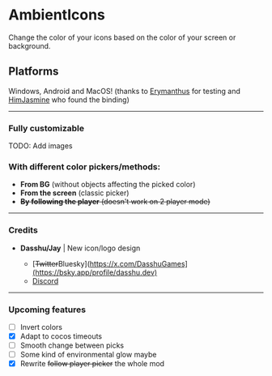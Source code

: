 # AmbientIcons

Change the color of your icons based on the color of your screen or background.

## Platforms
Windows, Android and MacOS! (thanks to [Erymanthus](https://github.com/RayDeeUx) for testing and [HimJasmine](https://github.com/hiimjasmine00) who found the binding)

---
### Fully customizable
TODO: Add images

### With different color pickers/methods: 
- **From BG** (without objects affecting the picked color)
- **From the screen** (classic picker)
- ~~**By following the player** (doesn't work on 2 player mode)~~

---

### Credits

- **Dasshu/Jay** | New icon/logo design

  - [~~Twitter~~Bluesky](https://x.com/DasshuGames](https://bsky.app/profile/dasshu.dev)
  - [Discord](https://discord.gg/CSX3RW7FXq)

---

### Upcoming features
- [ ] Invert colors
- [X] Adapt to cocos timeouts
- [ ] Smooth change between picks
- [ ] Some kind of environmental glow maybe
- [X] Rewrite ~~follow player picker~~ the whole mod
